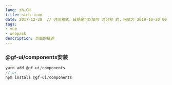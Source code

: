 ```yaml
---
lang: zh-CN
title: sten-icon
date: 2017-12-28  // 时间格式，日期是可以填写 时分秒 的，格式为 2019-10-20 00:00:00。
tags:
- vue
- webpack
description: 页面的描述
---
```


### @gf-ui/components安装


```js
yarn add @gf-ui/components 
// or
npm install @gf-ui/components
```

<CommentService></CommentService>